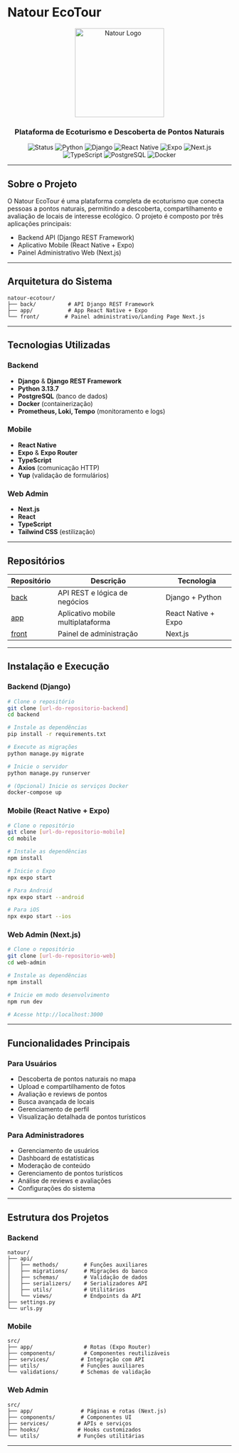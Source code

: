 # Natour EcoTour

<div align="center">
  
 <img src="https://media.discordapp.net/attachments/1412422804158156931/1422277203181174876/fullNatourLogo.png?ex=68dc165d&is=68dac4dd&hm=7a541fa9dd43918531ef7176f2391765b4a4b1cc29fe59f97a4c8254f14547d7&=&format=webp&quality=lossless&width=815&height=815" alt="Natour Logo" width="200"/>
  
  ### Plataforma de Ecoturismo e Descoberta de Pontos Naturais
  
  ![Status](https://img.shields.io/badge/status-active-success.svg)
  ![Python](https://img.shields.io/badge/Python-3.13.7-3776AB?logo=python&logoColor=white)
  ![Django](https://img.shields.io/badge/Django-092E20?logo=django&logoColor=white)
  ![React Native](https://img.shields.io/badge/React_Native-20232A?logo=react&logoColor=61DAFB)
  ![Expo](https://img.shields.io/badge/Expo-000020?logo=expo&logoColor=white)
  ![Next.js](https://img.shields.io/badge/Next.js-000000?logo=next.js&logoColor=white)
  ![TypeScript](https://img.shields.io/badge/TypeScript-3178C6?logo=typescript&logoColor=white)
  ![PostgreSQL](https://img.shields.io/badge/PostgreSQL-316192?logo=postgresql&logoColor=white)
  ![Docker](https://img.shields.io/badge/Docker-2496ED?logo=docker&logoColor=white)
  
</div>

---

## Sobre o Projeto

O Natour EcoTour é uma plataforma completa de ecoturismo que conecta pessoas a pontos naturais, permitindo a descoberta, compartilhamento e avaliação de locais de interesse ecológico. O projeto é composto por três aplicações principais:

- Backend API (Django REST Framework)
- Aplicativo Mobile (React Native + Expo)
- Painel Administrativo Web (Next.js)

---

## Arquitetura do Sistema

```
natour-ecotour/
├── back/          # API Django REST Framework
├── app/           # App React Native + Expo
└── front/        # Painel administrativo/Landing Page Next.js
```

---

## Tecnologias Utilizadas

### Backend

- **Django** & **Django REST Framework**
- **Python 3.13.7**
- **PostgreSQL** (banco de dados)
- **Docker** (containerização)
- **Prometheus, Loki, Tempo** (monitoramento e logs)

### Mobile

- **React Native**
- **Expo** & **Expo Router**
- **TypeScript**
- **Axios** (comunicação HTTP)
- **Yup** (validação de formulários)

### Web Admin

- **Next.js**
- **React**
- **TypeScript**
- **Tailwind CSS** (estilização)

---

## Repositórios

| Repositório   | Descrição                         | Tecnologia          |
| ------------- | --------------------------------- | ------------------- |
| [back](link)  | API REST e lógica de negócios     | Django + Python     |
| [app](link)   | Aplicativo mobile multiplataforma | React Native + Expo |
| [front](link) | Painel de administração           | Next.js             |

---

## Instalação e Execução

### Backend (Django)

```bash
# Clone o repositório
git clone [url-do-repositorio-backend]
cd backend

# Instale as dependências
pip install -r requirements.txt

# Execute as migrações
python manage.py migrate

# Inicie o servidor
python manage.py runserver

# (Opcional) Inicie os serviços Docker
docker-compose up
```

### Mobile (React Native + Expo)

```bash
# Clone o repositório
git clone [url-do-repositorio-mobile]
cd mobile

# Instale as dependências
npm install

# Inicie o Expo
npx expo start

# Para Android
npx expo start --android

# Para iOS
npx expo start --ios
```

### Web Admin (Next.js)

```bash
# Clone o repositório
git clone [url-do-repositorio-web]
cd web-admin

# Instale as dependências
npm install

# Inicie em modo desenvolvimento
npm run dev

# Acesse http://localhost:3000
```

---

## Funcionalidades Principais

### Para Usuários

- Descoberta de pontos naturais no mapa
- Upload e compartilhamento de fotos
- Avaliação e reviews de pontos
- Busca avançada de locais
- Gerenciamento de perfil
- Visualização detalhada de pontos turísticos

### Para Administradores

- Gerenciamento de usuários
- Dashboard de estatísticas
- Moderação de conteúdo
- Gerenciamento de pontos turísticos
- Análise de reviews e avaliações
- Configurações do sistema

---

## Estrutura dos Projetos

### Backend

```
natour/
├── api/
│   ├── methods/        # Funções auxiliares
│   ├── migrations/     # Migrações do banco
│   ├── schemas/        # Validação de dados
│   ├── serializers/    # Serializadores API
│   ├── utils/          # Utilitários
│   └── views/          # Endpoints da API
├── settings.py
└── urls.py
```

### Mobile

```
src/
├── app/                # Rotas (Expo Router)
├── components/         # Componentes reutilizáveis
├── services/          # Integração com API
├── utils/             # Funções auxiliares
└── validations/       # Schemas de validação
```

### Web Admin

```
src/
├── app/               # Páginas e rotas (Next.js)
├── components/        # Componentes UI
├── services/         # APIs e serviços
├── hooks/            # Hooks customizados
└── utils/            # Funções utilitárias
```

---
